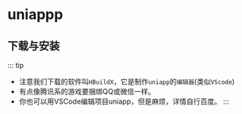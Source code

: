 # uniappp

## 下载与安装
::: tip 
- 注意我们下载的软件叫`HBuildX`，它是制作`uniapp`的`编辑器`(类似`VScode`)  
- 有点像腾讯系的游戏要捆绑QQ或微信一样。
- 你也可以用VSCode编辑项目uniapp，但是麻烦，详情自行百度。
:::


